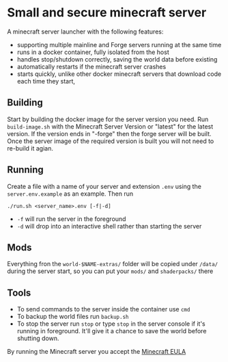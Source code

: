 # Small and secure minecraft server

A minecraft server launcher with the following features:

* supporting multiple mainline and Forge servers running at the same time
* runs in a docker container, fully isolated from the host
* handles stop/shutdown correctly, saving the world data before existing
* automatically restarts if the minecraft server crashes
* starts quickly, unlike other docker minecraft servers that download code each time they start,

## Building

Start by building the docker image for the server version you need. Run `build-image.sh` with the Minecraft Server Version or "latest" for the latest version. If the version ends in "-forge" then the forge server will be built.
Once the server image of the required version is built you will not need to re-build it agian.

## Running

Create a file with a name of your server and extension `.env` using the `server.env.example` as an example. Then run 

`./run.sh <server_name>.env [-f|-d]`

* `-f` will run the server in the foreground
* `-d` will drop into an interactive shell rather than starting the server

## Mods

Everything fron the `world-$NAME-extras/` folder will be copied under `/data/` during the server start, so you can put your `mods/` and `shaderpacks/` there

## Tools

* To send commands to the server inside the container use `cmd`
* To backup the world files run `backup.sh`
* To stop the server run `stop` or type `stop` in the server console if it's running in foreground. It'll give it a chance to save the world before shutting down.

By running the Minecraft server you accept the [Minecraft EULA](https://account.mojang.com/documents/minecraft_eula)
